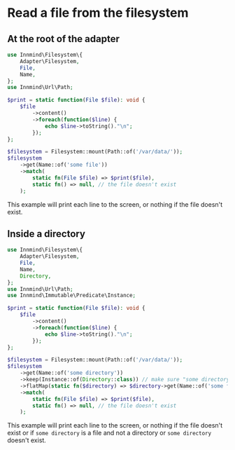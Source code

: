 # Read a file from the filesystem

## At the root of the adapter

```php
use Innmind\Filesystem\{
    Adapter\Filesystem,
    File,
    Name,
};
use Innmind\Url\Path;

$print = static function(File $file): void {
    $file
        ->content()
        ->foreach(function($line) {
            echo $line->toString()."\n";
        });
};

$filesystem = Filesystem::mount(Path::of('/var/data/'));
$filesystem
    ->get(Name::of('some file'))
    ->match(
        static fn(File $file) => $print($file),
        static fn() => null, // the file doesn't exist
    );
```

This example will print each line to the screen, or nothing if the file doesn't exist.

## Inside a directory

```php
use Innmind\Filesystem\{
    Adapter\Filesystem,
    File,
    Name,
    Directory,
};
use Innmind\Url\Path;
use Innmind\Immutable\Predicate\Instance;

$print = static function(File $file): void {
    $file
        ->content()
        ->foreach(function($line) {
            echo $line->toString()."\n";
        });
};

$filesystem = Filesystem::mount(Path::of('/var/data/'));
$filesystem
    ->get(Name::of('some directory'))
    ->keep(Instance::of(Directory::class)) // make sure "some directory" is not a file
    ->flatMap(static fn($directory) => $directory->get(Name::of('some file')))
    ->match(
        static fn(File $file) => $print($file),
        static fn() => null, // the file doesn't exist
    );
```

This example will print each line to the screen, or nothing if the file doesn't exist or if `some directory` is a file and not a directory or `some directory` doesn't exist.
